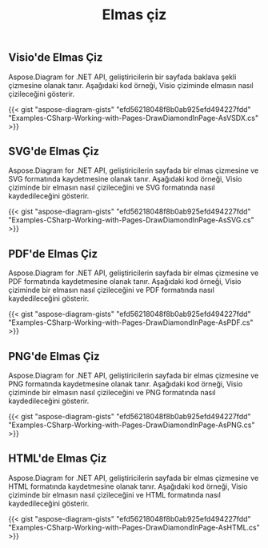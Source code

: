 ﻿---
title: Elmas çiz
type: docs
weight: 30
url: /tr/net/drawing/draw-diamond
description: Bu bölüm visio sayfasında Aspose.Diagram ile nasıl elmas çizileceğini açıklar. Elmas çizmek ve pdf, svg, html, image, xps ve diğer formatlarda kaydetmek için C# kullanarak destekleyin.
---
## **Visio'de Elmas Çiz**
Aspose.Diagram for .NET API, geliştiricilerin bir sayfada baklava şekli çizmesine olanak tanır. Aşağıdaki kod örneği, Visio çiziminde elmasın nasıl çizileceğini gösterir.

{{< gist "aspose-diagram-gists" "efd56218048f8b0ab925efd494227fdd" "Examples-CSharp-Working-with-Pages-DrawDiamondInPage-AsVSDX.cs" >}}

## **SVG'de Elmas Çiz**
Aspose.Diagram for .NET API, geliştiricilerin sayfada bir elmas çizmesine ve SVG formatında kaydetmesine olanak tanır. Aşağıdaki kod örneği, Visio çiziminde bir elmasın nasıl çizileceğini ve SVG formatında nasıl kaydedileceğini gösterir.

{{< gist "aspose-diagram-gists" "efd56218048f8b0ab925efd494227fdd" "Examples-CSharp-Working-with-Pages-DrawDiamondInPage-AsSVG.cs" >}}

## **PDF'de Elmas Çiz**
Aspose.Diagram for .NET API, geliştiricilerin sayfada bir elmas çizmesine ve PDF formatında kaydetmesine olanak tanır. Aşağıdaki kod örneği, Visio çiziminde bir elmasın nasıl çizileceğini ve PDF formatında nasıl kaydedileceğini gösterir.

{{< gist "aspose-diagram-gists" "efd56218048f8b0ab925efd494227fdd" "Examples-CSharp-Working-with-Pages-DrawDiamondInPage-AsPDF.cs" >}}

## **PNG'de Elmas Çiz**
Aspose.Diagram for .NET API, geliştiricilerin sayfada bir elmas çizmesine ve PNG formatında kaydetmesine olanak tanır. Aşağıdaki kod örneği, Visio çiziminde bir elmasın nasıl çizileceğini ve PNG formatında nasıl kaydedileceğini gösterir.

{{< gist "aspose-diagram-gists" "efd56218048f8b0ab925efd494227fdd" "Examples-CSharp-Working-with-Pages-DrawDiamondInPage-AsPNG.cs" >}}

## **HTML'de Elmas Çiz**
Aspose.Diagram for .NET API, geliştiricilerin sayfada bir elmas çizmesine ve HTML formatında kaydetmesine olanak tanır. Aşağıdaki kod örneği, Visio çiziminde bir elmasın nasıl çizileceğini ve HTML formatında nasıl kaydedileceğini gösterir.

{{< gist "aspose-diagram-gists" "efd56218048f8b0ab925efd494227fdd" "Examples-CSharp-Working-with-Pages-DrawDiamondInPage-AsHTML.cs" >}}
